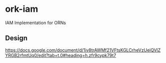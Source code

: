 # ork-iam

IAM Implementation for ORNs

## Design

https://docs.google.com/document/d/1iv8trAWMf21VFtsKGLCrheVzUeiQVlZYRGB2rfmtUq0/edit?tab=t.0#heading=h.zfr9cypk79t7

